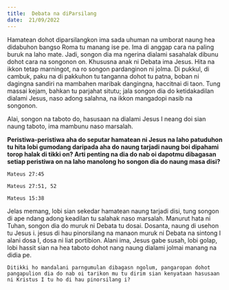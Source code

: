 ```yaml
---
title:  Debata na diParsilang
date:  21/09/2022
---
```


Hamatean  dohot diparsilangkon  ima sada uhuman na umborat naung  hea didabuhon bangso Roma tu manang ise pe. Ima di anggap cara na  paling  buruk na laho mate. Jadi, songon dia ma ngerina dialami  sasahalak dibunu dohot cara na songonon on. Khususna anak ni Debata ima Jesus. Hita na ikkon tetap  marningot, na ro songon pardanginon ni jolma. Di pukkul, di cambuk, paku na di pakkuhon tu tanganna dohot tu patna, boban ni dagingna sandiri na mambahen maribak dangingna, haccitnai di taon. Tung massai kejam, bahkan tu parjahat situtu; jala songon dia do ketidakadilan dialami Jesus, naso adong salahna, na ikkon mangadopi nasib na songonon.

Alai, songon na taboto do, hasusaan na dialami Jesus I neang  doi sian naung taboto, ima mambunu naso marsalah.

**Peristiwa-peristiwa aha do seputar hamatean ni Jesus na laho patuduhon tu hita lobi gumodang daripada aha do naung tarjadi naung boi dipahami torop halak di tikki on? Arti penting na dia do nab oi dapotmu dibagasan setiap peristiwa on na laho manolong ho songon dia do naung masa disi?**

`Mateus 27:45`

`Mateus 27:51, 52`

`Mateus 15:38`

Jelas memang, lobi sian sekedar hamatean naung tarjadi disi, tung songon di ape ndang adong keadilan tu  salahak naso marsalah. Manurut hata ni Tuhan, songon dia do muruk ni Debata tu dosai. Dosanta, naung di usehon tu Jesus i. jesus di hau pinorsilang na manaon muruk ni Debata na sintong I alani dosa I, dosa ni liat portibion. Alani ima, Jesus  gabe susah, lobi golap, lobi hassit sian na hea taboto dohot nang  naung dialami jolmai manang  na didia pe.

`Ditikki ho mandalani parngumulan dibagasn ngolum, pangaropan dohot  pangapulion dia do nab oi tarikon mu tu dirim sian kenyataan hasusaan ni Kristus I tu ho di hau pinorsilang i?`